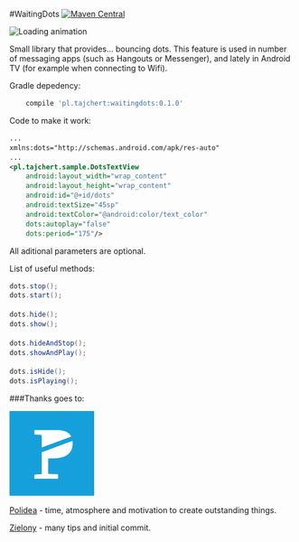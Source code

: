 #WaitingDots
[![Maven Central](https://maven-badges.herokuapp.com/maven-central/pl.tajchert/waitingdots/badge.svg?style=flat)](https://maven-badges.herokuapp.com/maven-central/pl.tajchert/waitingdots)

![Loading animation](https://raw.githubusercontent.com/tajchert/WaitingDots/master/images/dotsLoadingAnimation.gif)

Small library that provides... bouncing dots. This feature is used in number of messaging apps (such as Hangouts or Messenger), and lately in Android TV (for example when connecting to Wifi).

Gradle depedency:
```gradle
    compile 'pl.tajchert:waitingdots:0.1.0'
```

Code to make it work:
```xml
...
xmlns:dots="http://schemas.android.com/apk/res-auto"
...
<pl.tajchert.sample.DotsTextView
    android:layout_width="wrap_content"
    android:layout_height="wrap_content"
    android:id="@+id/dots"
    android:textSize="45sp"
    android:textColor="@android:color/text_color"
    dots:autoplay="false"
    dots:period="175"/>
```
All aditional parameters are optional.

List of useful methods:
```java
dots.stop();
dots.start();

dots.hide();
dots.show();

dots.hideAndStop();
dots.showAndPlay();

dots.isHide();
dots.isPlaying();
```

###Thanks goes to:

<img src="images/polideaLogo.jpg" width="150" height="150"/>

[Polidea](https://www.polidea.com/) - time, atmosphere and motivation to create outstanding things.

[Zielony](https://github.com/ZieIony) - many tips and initial commit.
